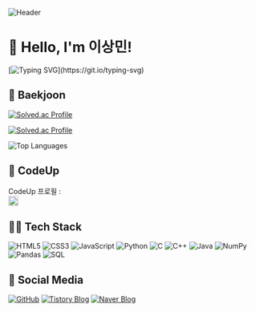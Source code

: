 ![Header](https://capsule-render.vercel.app/api?type=Rounded&color=A9D0D6&height=200&section=header&text=Welcome+to+my+GitHub!!&fontSize=40&fontColor=ffffff&animation=fadeIn)

# 👋 Hello, I'm 이상민!

[![Typing SVG](https://readme-typing-svg.herokuapp.com?font=Fira+Code&pause=1000&color=6A5ACD&width=435&lines=I+love+coding+and+problem+solving!!)](https://git.io/typing-svg)

## 🏅 Baekjoon
[![Solved.ac Profile](http://mazassumnida.wtf/api/v2/generate_badge?boj=sm021118)](https://solved.ac/sm021118/) 

[![Solved.ac Profile](http://mazandi.herokuapp.com/api?handle=sm021118&theme=light)](https://solved.ac/sm021118/)

![Top Languages](https://github-readme-stats.vercel.app/api/top-langs/?username=sm1118sm&layout=compact&theme=vue)

## 🏅 CodeUp

<div>CodeUp 프로필 : </div>
<a href="https://www.codeup.kr/userinfo.php?user=sm1118sm" target="_blank" style="text-decoration:none; display:flex; align-items:center; gap:5px;">
  <img src="https://www.codeup.kr/favicon.ico" alt="CodeUp" width="20" height="20">
</a>

## 🧑‍💻 Tech Stack
![HTML5](https://img.shields.io/badge/HTML5-E34F26?style=for-the-badge&logo=html5&logoColor=white)  ![CSS3](https://img.shields.io/badge/CSS3-1572B6?style=for-the-badge&logo=css3&logoColor=white)   ![JavaScript](https://img.shields.io/badge/JavaScript-F7DF1E?style=for-the-badge&logo=javascript&logoColor=black)   ![Python](https://img.shields.io/badge/Python-3776AB?style=for-the-badge&logo=python&logoColor=white)  ![C](https://img.shields.io/badge/C-A8B9CC?style=for-the-badge&logo=c&logoColor=white)    ![C++](https://img.shields.io/badge/C++-00599C?style=for-the-badge&logo=c%2B%2B&logoColor=white)   ![Java](https://img.shields.io/badge/Java-%23ED8B00.svg?style=for-the-badge&logo=openjdk&logoColor=white)  ![NumPy](https://img.shields.io/badge/NumPy-013243?style=for-the-badge&logo=numpy&logoColor=white)  ![Pandas](https://img.shields.io/badge/Pandas-150458?style=for-the-badge&logo=pandas&logoColor=white)  ![SQL](https://img.shields.io/badge/MySQL-005C84?style=for-the-badge&logo=mysql&logoColor=white)


## 🔗 Social Media
[![GitHub](https://img.shields.io/badge/GitHub-000000?logo=github&logoColor=white)](https://github.com/sm1118sm)
[![Tistory Blog](https://img.shields.io/badge/T-Tistory-FF5A00?style=flat&labelColor=FF5A00)](https://sm021118.tistory.com/)
[![Naver Blog](https://img.shields.io/badge/Naver_Blog-03C75A?logo=naver&logoColor=white)](https://blog.naver.com/sm021118)
